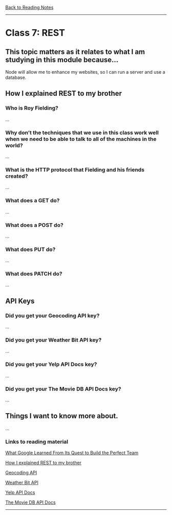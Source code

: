 [Back to Reading Notes](./README.md)

---

# Class 7: REST

## This topic matters as it relates to what I am studying in this module because...

Node will allow me to enhance my websites, so I can run a server and use a database.

## How I explained REST to my brother

### Who is Roy Fielding?

...

### Why don’t the techniques that we use in this class work well when we need to be able to talk to all of the machines in the world?

...

### What is the HTTP protocol that Fielding and his friends created?

...
 
### What does a GET do?

...

### What does a POST do?

...

### What does PUT do?

...

### What does PATCH do?

...

## API Keys

### Did you get your Geocoding API key?

...

### Did you get your Weather Bit API key?

...

### Did you get your Yelp API Docs key?

...

### Did you get your The Movie DB API Docs key?

...

## Things I want to know more about.

...

### Links to reading material

[What Google Learned From Its Quest to Build the Perfect Team](https://www.sitepoint.com/an-introduction-to-node-js/)

[How I explained REST to my brother](https://www.codefellows.org/blog/6-reasons-for-pair-programming/)

[Geocoding API](https://locationiq.com/)

[Weather Bit API](https://www.weatherbit.io/)

[Yelp API Docs](https://docs.developer.yelp.com/reference/v3_business_search)

[The Movie DB API Docs](https://developers.themoviedb.org/3/getting-started/introduction)

---
